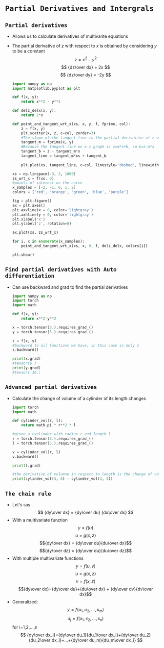 # `Partial Derivatives and Intergrals`

## `Partial derivatives`
- Allows us to calculate derivatives of multivarite equations
- The partial derivative of $z$ with respect to $x$ is obtained by considering $y$ to be a constant
    $$
    z = x^2 - y^2
    $$
    $$
    {dz\over dx} = 2x
    $$
    $$
    {dz\over dy} = -2y
    $$

    ```python
    import numpy as np
    import matplotlib.pyplot as plt

    def f(x, y):
        return x**2 - y**2

    def delz_delx(x, y):
        return 2*x

    def point_and_tangent_wrt_x(xs, x, y, f, fprime, col):
        z = f(x, y)
        plt.scatter(x, z, c=col, zorder=3)
        #The slope of the tangent line is the partial derivative of z with respect to x
        tangent_m = fprime(x, y)
        #Because the tangent line on x-z graph is z=m*x+b, so b=z-m*x
        tangent_b = z - tangent_m*x 
        tangent_line = tangent_m*xs + tangent_b
        
        plt.plot(xs, tangent_line, c=col, linestyle='dashed', linewidth=0.7, zorder=3)

    xs = np.linspace(-3, 3, 1000)
    zs_wrt_x = f(xs, 0)
    #points of interest on the curve
    x_samples = [-2, -1, 0, 1, 2]
    colors = ['red', 'orange', 'green', 'blue', 'purple']

    fig = plt.figure()
    ax = plt.axes()
    plt.axvline(x = 0, color='lightgray')
    plt.axhline(y = 0, color='lightgray')
    plt.xlabel('x')
    plt.ylabel('z', rotation=0)

    ax.plot(xs, zs_wrt_x)

    for i, x in enumerate(x_samples):
        point_and_tangent_wrt_x(xs, x, 0, f, delz_delx, colors[i])

    plt.show()
    ```
## `Find partial derivatives with Auto differentiation`
- Can use backward and grad to find the partial derivatives
    ```python
    import numpy as np
    import torch 
    import math

    def f(x, y):
        return x**2-y**2

    x = torch.tensor(3.).requires_grad_()
    y = torch.tensor(5.).requires_grad_()

    z = f(x, y)
    #backward to all functions we have, in this case is only 1
    z.backward()

    print(x.grad)
    #tensor(6.)
    print(y.grad)
    #tensor(-10.)
    ```
## `Advanced partial derivatives`
- Calculate the change of volume of a cylinder of its length changes
    ```python
    import torch
    import math

    def cylinder_vol(r, l):
        return math.pi * r**2 * l

    #given a cynlinder with radius r and length l
    r = torch.tensor(3.).requires_grad_()
    l = torch.tensor(5.).requires_grad_()

    v = cylinder_vol(r, l)
    v.backward()

    print(l.grad)

    #the derivative of volumne in respect to length is the change of volume if length changes
    print(cylinder_vol(3, 6) - cylinder_vol(3, 5))
    ```
## `The chain rule`
- Let's say
    $$
    {dy\over dx} = {dy\over du} {du\over dx}
    $$
- With a multivariate function
    $$y = f(u) $$
    $$u = g(x, z)$$
    $${dy\over dx} = {dy\over du}{du\over dx}$$
    $${dy\over dz} = {dy\over du}{du\over dz}$$
- With multiple multivariate functions
    $$y=f(u,v)$$
    $$u=g(x,z)$$
    $$v=f(x,z)$$
    $${dy\over dx}={dy\over du}+{du\over dx} + {dy\over dv}{dv\over dx}$$
- Generalized:
  $$y=f(u_1, u_2,..., u_m)$$
  $$u_j=f(x_1, x_2,..., x_n)$$
  for i=1,2,...,n
  $$
  {dy\over dx_i}={dy\over du_1}{du_1\over dx_i}+{dy\over du_2}{du_2\over dx_i}+...+{dy\over du_m}{du_m\over dx_i}
  $$
